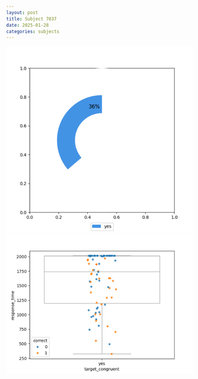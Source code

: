 ```yaml
---
layout: post
title: Subject 7037
date: 2025-01-28
categories: subjects
---
```


![](data/7037/run-11/7037_accuracy_target_congruence.png)
![](data/7037/run-11/7037_rt_congruence.png)
